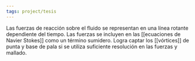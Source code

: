 ```yaml
---
tags: project/tesis
---
```

Las fuerzas de reacción sobre el fluido se representan en una línea rotante dependiente del tiempo.
Las fuerzas se incluyen en las [[ecuaciones de Navier Stokes]] como un término sumidero.
Logra captar los [[vórtices]] de punta y base de pala si se utiliza suficiente resolución en las fuerzas y mallado.